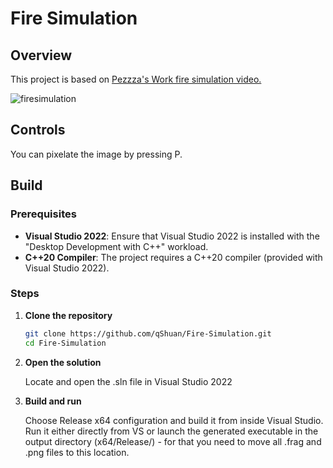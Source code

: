 # Fire Simulation

## Overview
This project is based on [Pezzza's Work fire simulation video.](https://www.youtube.com/watch?v=xKEFlg_JMmU&t=116s)


![firesimulation](https://github.com/user-attachments/assets/90639619-9d32-4ee9-a9c5-1ca65a228eb0)


## Controls
You can pixelate the image by pressing P.

## Build

### Prerequisites

- **Visual Studio 2022**: Ensure that Visual Studio 2022 is installed with the "Desktop Development with C++" workload.
- **C++20 Compiler**: The project requires a C++20 compiler (provided with Visual Studio 2022).

### Steps

1. **Clone the repository**
   ```bash
   git clone https://github.com/qShuan/Fire-Simulation.git
   cd Fire-Simulation
   
2. **Open the solution**
   
      Locate and open the .sln file in Visual Studio 2022

4. **Build and run**
   
      Choose Release x64 configuration and build it from inside Visual Studio. Run it either directly from VS or launch the generated executable in the output directory (x64/Release/) - for that you need to move all .frag and .png files to this location.
